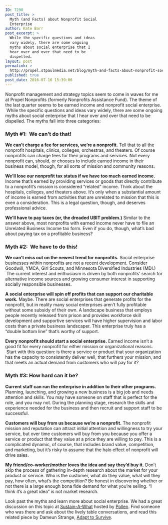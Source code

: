 ```yaml
---
ID: 7290
post_title: >
  Myth (and Facts) about Nonprofit Social
  Enterprise
author: Kate Barr
post_excerpt: >
  While the specific questions and ideas
  vary widely, there are some ongoing
  myths about social enterprise that I
  hear over and over that need to be
  dispelled.
layout: post
permalink: >
  http://propel.stpaulmedia.net/blog/myth-and-facts-about-nonprofit-social-enterprise/
published: true
post_date: 2016-07-16 15:39:06
---
```

Nonprofit management and strategy topics seem to come in waves for me at Propel Nonprofits (formerly Nonprofits Assistance Fund). The theme of the last quarter seems to be earned income and nonprofit social enterprise.  While the specific questions and ideas vary widely, there are some ongoing myths about social enterprise that I hear over and over that need to be dispelled. The myths fall into three categories:
<h3><strong>Myth #1:  We can’t do that!</strong></h3>
<strong>We can’t charge a fee for services, we’re a nonprofit.</strong>
Tell that to all the nonprofit hospitals, clinics, colleges, orchestras, and theaters. Of course nonprofits can charge fees for their programs and services. Not every nonprofit can, should, or chooses to include earned income in their business model, though, for all sorts of mission and community reasons.

<strong>We’ll lose our nonprofit tax status if we have too much earned income. </strong>
Income that’s earned by providing services or goods that directly contribute to a nonprofit’s mission is considered “related” income. Think about the hospitals, colleges, and theaters above. It’s only when a substantial amount of income is earned from activities that are unrelated to mission that this is even a consideration. This is a legal question, though, and deserves professional advice.

<strong>We’ll have to pay taxes (or, the dreaded UBIT problem.)</strong>
Similar to the answer above, most nonprofits with earned income never have to file an Unrelated Business Income tax form. Even if you do, though, what’s bad about paying tax on a profitable business?
<h3>Myth #2:  We have to do this!</h3>
<strong>We can’t miss out on the newest trend for nonprofits.</strong>
Social enterprise businesses within nonprofits are not a recent development. Consider Goodwill, YMCA, Girl Scouts, and Minnesota Diversified Industries (MDI.)   The current interest and enthusiasm is driven by both nonprofits’ search for alternative income sources and growing consumer interest in supporting socially responsible businesses.

<strong>A social enterprise will spin off profits that can support our charitable work.</strong>
Maybe. There are social enterprises that generate profits for the nonprofit, but in reality many social enterprises aren’t fully profitable without some subsidy of their own. A landscape business that employs people recently released from prison and provides workforce skill development and supportive services will have higher supervision and labor costs than a private business landscaper. This enterprise truly has a “double bottom line” that’s worthy of support.

<strong>Every nonprofit should start a social enterprise.</strong>
Earned income isn’t a good fit for every nonprofit for either mission or organizational reasons.  Start with this question: is there a service or product that your organization has the capacity to consistently deliver well, that furthers your mission, and that meets an actual demand from customers who will pay for it?
<h3>Myth #3: How hard can it be?</h3>
<strong>Current staff can run the enterprise in addition to their other programs.</strong>
Planning, launching, and growing a new business is a big job and needs attention and skills. You may have someone on staff that is perfect for the role, and you may not. During the planning stage, research the skills and experience needed for the business and then recruit and support staff to be successful.

<strong>Customers will buy from us because we’re a nonprofit.</strong>
The nonprofit mission and reputation can attract initial attention and willingness to try your service, but over time customers will buy from you because you offer a service or product that they value at a price they are willing to pay. This is a complicated dynamic, of course, that includes brand value, competition, and marketing, but it’s risky to assume that the halo effect of nonprofit will drive sales.

<strong>My friend/co-worker/mother loves the idea and say they’d buy it.</strong>
Don’t skip the process of gathering in-depth research about the market for your product or service. Who is the customer, what do they value, what will they pay, how often, what’s the competition? Be honest in discovering whether or not there is a large enough bona fide demand for what you’re selling. “I think it’s a great idea” is not market research.

Look past the myths and learn more about social enterprise. We had a great discussion on this topic at <a href="https://www.pollenmidwest.org/events/sustain-a-what/" target="_blank" rel="noopener">Sustain-A-What</a> hosted by <a href="https://www.pollenmidwest.org/" target="_blank" rel="noopener">Pollen</a>. Find someone who was there and ask about the lively table conversations, and read this related piece by Dameun Strange, <a href="https://www.pollenmidwest.org/opportunities/adapt-to-survive" target="_blank" rel="noopener">Adapt to Survive</a>.